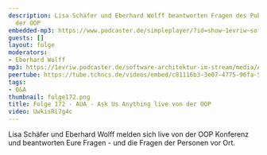 ```yaml
---
description: Lisa Schäfer und Eberhard Wolff beantworten Fragen des Publikums auf
  der OOP
embedded-mp3: https://www.podcaster.de/simpleplayer/?id=show~1evriw~software-architektur-im-stream~pod-757a357d21ad8a47e41f82852e&v=1688489055
guests: []
layout: folge
moderators:
- Eberhard Wolff
mp3: https://1evriw.podcaster.de/software-architektur-im-stream/media/AUA_-_Ask_Us_Anything_live_von_der_OOP.mp3
peertube: https://tube.tchncs.de/videos/embed/c81116b3-3e07-4775-96fa-5670972ba911
tags:
- Q&A
thumbnail: folge172.png
title: Folge 172 - AUA - Ask Us Anything live von der OOP
video: UwkisRi7g4c
---
```


Lisa Schäfer und Eberhard Wolff melden sich live von der OOP Konferenz
und beantworten Eure Fragen - und die Fragen der Personen vor Ort.


